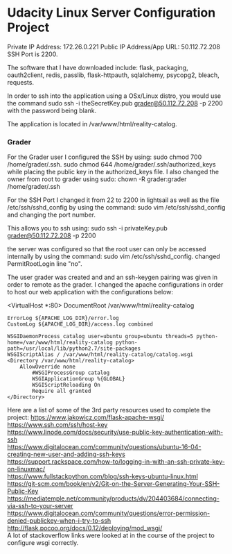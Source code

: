 Udacity Linux Server Configuration Project
==========================================
Private IP Address: 172.26.0.221
Public IP Address/App URL: 50.112.72.208
SSH Port is 2200.

The software that I have downloaded include: flask, packaging, oauth2client, redis, passlib, flask-httpauth, sqlalchemy, psycopg2, bleach, requests.

In order to ssh into the application using a OSx/Linux distro, you would use the command sudo ssh -i theSecretKey.pub grader@50.112.72.208 -p 2200 with the password being blank. 

The application is located in /var/www/html/reality-catalog.
<h3> Grader </h3>
For the Grader user I configured the SSH by using:
  sudo chmod 700 /home/grader/.ssh.
  sudo chmod 644 /home/grader/.ssh/authorized_keys
while placing the public key in the authorized_keys file.
I also changed the owner from root to grader using sudo:
  chown -R grader:grader /home/grader/.ssh

For the SSH Port I changed it from 22 to 2200 in lightsail as well as the file /etc/ssh/sshd_config by using the command:
sudo vim /etc/ssh/sshd_config and changing the port number.

This allows you to ssh using:
  sudo ssh -i privateKey.pub grader@50.112.72.208 -p 2200 

the server was configured so that the root user can only be accessed internally by using the command: 
  sudo vim /etc/ssh/sshd_config. changed PermitRootLogin line "no".

The user grader was created and and an ssh-keygen pairing was given in order to remote as the grader. I changed the apache configurations in order to host our web application with the configurations below:

<VirtualHost *:80>
	DocumentRoot /var/www/html/reality-catalog



	ErrorLog ${APACHE_LOG_DIR}/error.log
	CustomLog ${APACHE_LOG_DIR}/access.log combined

 	WSGIDaemonProcess catalog user=ubuntu group=ubuntu threads=5 python-home=/var/www/html/reality-catalog python-path=/usr/local/lib/python2.7/site-packages
	WSGIScriptAlias / /var/www/html/reality-catalog/catalog.wsgi
	<Directory /var/www/html/reality-catalog>
		AllowOverride none
        	#WSGIProcessGroup catalog
        	WSGIApplicationGroup %{GLOBAL}
        	WSGIScriptReloading On
    		Require all granted
	</Directory>
</VirtualHost>

Here are a list of some of the 3rd party resources used to complete the project:
https://www.jakowicz.com/flask-apache-wsgi/ <br />
https://www.ssh.com/ssh/host-key <br />
https://www.linode.com/docs/security/use-public-key-authentication-with-ssh <br />
https://www.digitalocean.com/community/questions/ubuntu-16-04-creating-new-user-and-adding-ssh-keys <br />
https://support.rackspace.com/how-to/logging-in-with-an-ssh-private-key-on-linuxmac/ <br />
https://www.fullstackpython.com/blog/ssh-keys-ubuntu-linux.html <br />
https://git-scm.com/book/en/v2/Git-on-the-Server-Generating-Your-SSH-Public-Key <br />
https://mediatemple.net/community/products/dv/204403684/connecting-via-ssh-to-your-server <br />
https://www.digitalocean.com/community/questions/error-permission-denied-publickey-when-i-try-to-ssh <br />
http://flask.pocoo.org/docs/0.12/deploying/mod_wsgi/ <br />
A lot of stackoverflow links were looked at in the course of the project to configure wsgi correctly.
